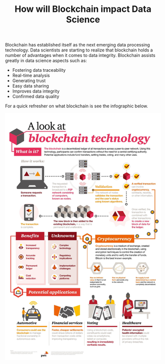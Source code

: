 ﻿---
title: "How will Blockchain impact Data Science"
layout: post
use_code: true
---

﻿﻿﻿Blockchain has established itself as the next emerging data processing
technology. Data scientists are starting to realize that blockchain holds a
number of advantages when it comes to data integrity. Blockchain assists greatly
in data science aspects such as: 
- Fostering data traceability
- Real-time analysis
- Generating trust
- Easy data sharing
- Improves data integrity
- Confirmed data quality

For a quick refresher on what blockchain is see the infographic below.

<div>
<img src="_posts/media/a8d21144c0e57f412a2a0f3d9d138e1e.jpg">
</div>









